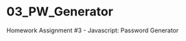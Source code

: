 # 03_PW_Generator
Homework Assignment #3 - Javascript: Password Generator



<!-- FIGURE OUT HOW TO MAKE PROMPT ACCEPT ONLY NUMBERS!!! -->

<!--
PW gene ideas
 https://www.coderrocketfuel.com/article/generate-a-random-letter-from-the-alphabet-using-javascript

 https://dev.to/olawanle_joel/password-generator-with-javascript-57c -->

<!-- join
https://stackoverflow.com/questions/28007949/how-to-convert-array-into-string-without-comma-and-separated-by-space-in-javascr/28007965

https://www.w3schools.com/jsref/jsref_join.asp -->

<!-- random pick
https://developer.mozilla.org/en-US/docs/Web/JavaScript/Reference/Global_Objects/Math/random -->
<!-- 
stop a function early 
https://stackoverflow.com/questions/3330193/early-exit-from-function -->